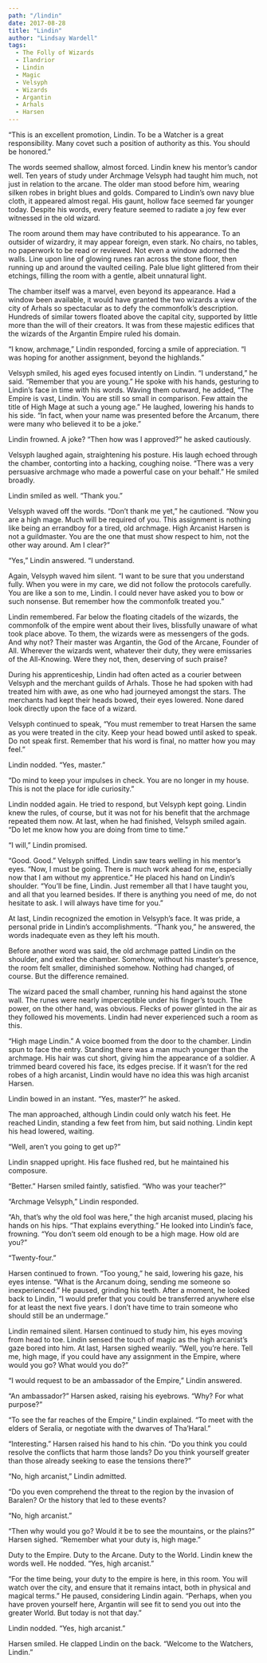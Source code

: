 ```yaml
---
path: "/lindin"
date: 2017-08-28
title: "Lindin"
author: "Lindsay Wardell"
tags:
  - The Folly of Wizards
  - Ilandrior
  - Lindin
  - Magic
  - Velsyph
  - Wizards
  - Argantin
  - Arhals
  - Harsen
---
```

“This is an excellent promotion, Lindin. To be a Watcher is a great responsibility. Many covet such a position of authority as this. You should be honored.”

The words seemed shallow, almost forced. Lindin knew his mentor’s candor well. Ten years of study under Archmage Velsyph had taught him much, not just in relation to the arcane. The older man stood before him, wearing silken robes in bright blues and golds. Compared to Lindin’s own navy blue cloth, it appeared almost regal. His gaunt, hollow face seemed far younger today. Despite his words, every feature seemed to radiate a joy few ever witnessed in the old wizard.

The room around them may have contributed to his appearance. To an outsider of wizardry, it may appear foreign, even stark. No chairs, no tables, no paperwork to be read or reviewed. Not even a window adorned the walls. Line upon line of glowing runes ran across the stone floor, then running up and around the vaulted ceiling. Pale blue light glittered from their etchings, filling the room with a gentle, albeit unnatural light.

The chamber itself was a marvel, even beyond its appearance. Had a window been available, it would have granted the two wizards a view of the city of Arhals so spectacular as to defy the commonfolk’s description. Hundreds of similar towers floated above the capital city, supported by little more than the will of their creators. It was from these majestic edifices that the wizards of the Argantin Empire ruled his domain.

“I know, archmage,” Lindin responded, forcing a smile of appreciation. “I was hoping for another assignment, beyond the highlands.”

Velsyph smiled, his aged eyes focused intently on Lindin. “I understand,” he said. “Remember that you are young.” He spoke with his hands, gesturing to Lindin’s face in time with his words. Waving them outward, he added, “The Empire is vast, Lindin. You are still so small in comparison. Few attain the title of High Mage at such a young age.” He laughed, lowering his hands to his side. “In fact, when your name was presented before the Arcanum, there were many who believed it to be a joke.”

Lindin frowned. A joke? “Then how was I approved?” he asked cautiously.

Velsyph laughed again, straightening his posture. His laugh echoed through the chamber, contorting into a hacking, coughing noise. “There was a very persuasive archmage who made a powerful case on your behalf.” He smiled broadly.

Lindin smiled as well. “Thank you.”

Velsyph waved off the words. “Don’t thank me yet,” he cautioned. “Now you are a high mage. Much will be required of you. This assignment is nothing like being an errandboy for a tired, old archmage. High Arcanist Harsen is not a guildmaster. You are the one that must show respect to him, not the other way around. Am I clear?”

“Yes,” Lindin answered. “I understand.

Again, Velsyph waved him silent. “I want to be sure that you understand fully. When you were in my care, we did not follow the protocols carefully. You are like a son to me, Lindin. I could never have asked you to bow or such nonsense. But remember how the commonfolk treated you.”

Lindin remembered. Far below the floating citadels of the wizards, the commonfolk of the empire went about their lives, blissfully unaware of what took place above. To them, the wizards were as messengers of the gods. And why not? Their master was Argantin, the God of the Arcane, Founder of All. Wherever the wizards went, whatever their duty, they were emissaries of the All-Knowing. Were they not, then, deserving of such praise?

During his apprenticeship, Lindin had often acted as a courier between Velsyph and the merchant guilds of Arhals. Those he had spoken with had treated him with awe, as one who had journeyed amongst the stars. The merchants had kept their heads bowed, their eyes lowered. None dared look directly upon the face of a wizard.

Velsyph continued to speak, “You must remember to treat Harsen the same as you were treated in the city. Keep your head bowed until asked to speak. Do not speak first. Remember that his word is final, no matter how you may feel.”

Lindin nodded. “Yes, master.”

“Do mind to keep your impulses in check. You are no longer in my house. This is not the place for idle curiosity.”

Lindin nodded again. He tried to respond, but Velsyph kept going. Lindin knew the rules, of course, but it was not for his benefit that the archmage repeated them now. At last, when he had finished, Velsyph smiled again. “Do let me know how you are doing from time to time.”

“I will,” Lindin promised.

“Good. Good.” Velsyph sniffed. Lindin saw tears welling in his mentor’s eyes. “Now, I must be going. There is much work ahead for me, especially now that I am without my apprentice.” He placed his hand on Lindin’s shoulder. “You’ll be fine, Lindin. Just remember all that I have taught you, and all that you learned besides. If there is anything you need of me, do not hesitate to ask. I will always have time for you.”

At last, Lindin recognized the emotion in Velsyph’s face. It was pride, a personal pride in Lindin’s accomplishments. “Thank you,” he answered, the words inadequate even as they left his mouth.

Before another word was said, the old archmage patted Lindin on the shoulder, and exited the chamber. Somehow, without his master’s presence, the room felt smaller, diminished somehow. Nothing had changed, of course. But the difference remained.

The wizard paced the small chamber, running his hand against the stone wall. The runes were nearly imperceptible under his finger’s touch. The power, on the other hand, was obvious. Flecks of power glinted in the air as they followed his movements. Lindin had never experienced such a room as this.

“High mage Lindin.” A voice boomed from the door to the chamber. Lindin spun to face the entry. Standing there was a man much younger than the archmage. His hair was cut short, giving him the appearance of a soldier. A trimmed beard covered his face, its edges precise. If it wasn’t for the red robes of a high arcanist, Lindin would have no idea this was high arcanist Harsen.

Lindin bowed in an instant. “Yes, master?” he asked.

The man approached, although Lindin could only watch his feet. He reached Lindin, standing a few feet from him, but said nothing. Lindin kept his head lowered, waiting.

“Well, aren’t you going to get up?”

Lindin snapped upright. His face flushed red, but he maintained his composure.

“Better.” Harsen smiled faintly, satisfied. “Who was your teacher?”

“Archmage Velsyph,” Lindin responded.

“Ah, that’s why the old fool was here,” the high arcanist mused, placing his hands on his hips. “That explains everything.” He looked into Lindin’s face, frowning. “You don’t seem old enough to be a high mage. How old are you?”

“Twenty-four.”

Harsen continued to frown. “Too young,” he said, lowering his gaze, his eyes intense. “What is the Arcanum doing, sending me someone so inexperienced.” He paused, grinding his teeth. After a moment, he looked back to Lindin, “I would prefer that you could be transferred anywhere else for at least the next five years. I don’t have time to train someone who should still be an undermage.”

Lindin remained silent. Harsen continued to study him, his eyes moving from head to toe. Lindin sensed the touch of magic as the high arcanist’s gaze bored into him. At last, Harsen sighed wearily. “Well, you’re here. Tell me, high mage, if you could have any assignment in the Empire, where would you go? What would you do?”

“I would request to be an ambassador of the Empire,” Lindin answered.

“An ambassador?” Harsen asked, raising his eyebrows. “Why? For what purpose?”

“To see the far reaches of the Empire,” Lindin explained. “To meet with the elders of Seralia, or negotiate with the dwarves of Tha’Haral.”

“Interesting.” Harsen raised his hand to his chin. “Do you think you could resolve the conflicts that harm those lands? Do you think yourself greater than those already seeking to ease the tensions there?”

“No, high arcanist,” Lindin admitted.

“Do you even comprehend the threat to the region by the invasion of Baralen? Or the history that led to these events?

“No, high arcanist.”

“Then why would you go? Would it be to see the mountains, or the plains?” Harsen sighed. “Remember what your duty is, high mage.”

Duty to the Empire. Duty to the Arcane. Duty to the World. Lindin knew the words well. He nodded. “Yes, high arcanist.”

“For the time being, your duty to the empire is here, in this room. You will watch over the city, and ensure that it remains intact, both in physical and magical terms.” He paused, considering Lindin again. “Perhaps, when you have proven yourself here, Argantin will see fit to send you out into the greater World. But today is not that day.”

Lindin nodded. “Yes, high arcanist.”

Harsen smiled. He clapped Lindin on the back. “Welcome to the Watchers, Lindin.”